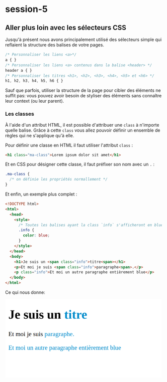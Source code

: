 # session-5

## Aller plus loin avec les sélecteurs CSS

Jusqu'à présent nous avons principalement utilisé des sélecteurs simple qui reflaient
la structure des balises de votre pages.

```css
/* Personnaliser les liens <a>*/
a { }
/* Personnaliser les liens <a> contenus dans la balise <header> */
header a { }
/* Personnaliser les titres <h1>, <h2>, <h3>, <h4>, <h5> et <h6> */
h1, h2, h3, h4, h5, h6 { }
```

Sauf que parfois, utiliser la structure de la page pour cibler des éléments ne suffit pas:
vous pouvez avoir besoin de styliser des éléments sans connaître leur context (ou leur parent).

### Les classes

À l'aide d'un attribut HTML, il est possible d'attribuer une `class` à n'importe quelle
balise. Grâce à cette `class` vous allez pouvoir définir un ensemble de règles qui ne
s'applique qu'à elle.

Pour définir une classe en HTML il faut utiliser l'attribut `class` :

```html
<h1 class="ma-class">Lorem ipsum dolor sit amet</h1>
```

Et en CSS pour désigner cette classe, il faut préfixer son nom avec un `.` :

```css
.ma-class {
  /* on définie les propriétés normallement */
}
```

Et enfin, un exemple plus complet :

```html
<!DOCTYPE html>
<html>
  <head>    
    <style>
      /* Toutes les balises ayant la class `info` s'afficheront en blue */
      .info {
        color: blue;
      }
    </style>
  </head>
  <body>
    <h1>Je suis un <span class="info">titre<span></h1>
    <p>Et moi je suis <span class="info">paragraphe<span>.</p>
    <p class="info">Et moi un autre paragraphe entièrement blue</p>      
  </body>
</html>
```

Ce qui nous donne:

![](images/class.png)
